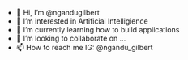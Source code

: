 - 👋 Hi, I’m @ngandugilbert
- 👀 I’m interested in Artificial Intelligience
- 🌱 I’m currently learning how to build applications
- 💞️ I’m looking to collaborate on ...
- 📫 How to reach me IG: @ngandu_gilbert

<!---
ngandugilbert/ngandugilbert is a ✨ special ✨ repository because its `README.md` (this file) appears on your GitHub profile.
You can click the Preview link to take a look at your changes.
--->
